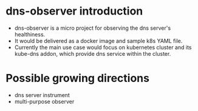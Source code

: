 # dns-observer introduction
- dns-observer is a micro project for observing the dns server's healthiness.
- It would be delivered as a docker image and sample k8s YAML file.
- Currently the main use case would focus on kubernetes cluster and its kube-dns addon, which provide dns service within the cluster.

# Possible growing directions
- dns server instrument
- multi-purpose observer
